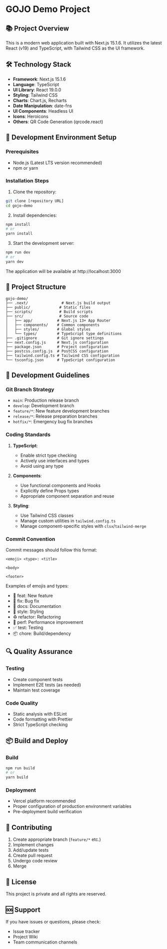 # GOJO Demo Project

## 📚 Project Overview

This is a modern web application built with Next.js 15.1.6. It utilizes the latest React (v19) and TypeScript, with Tailwind CSS as the UI framework.

## 🛠 Technology Stack

- **Framework**: Next.js 15.1.6
- **Language**: TypeScript
- **UI Library**: React 19.0.0
- **Styling**: Tailwind CSS
- **Charts**: Chart.js, Recharts
- **Date Manipulation**: date-fns
- **UI Components**: Headless UI
- **Icons**: Heroicons
- **Others**: QR Code Generation (qrcode.react)

## 🚀 Development Environment Setup

### Prerequisites

- Node.js (Latest LTS version recommended)
- npm or yarn

### Installation Steps

1. Clone the repository:
```bash
git clone [repository URL]
cd gojo-demo
```

2. Install dependencies:
```bash
npm install
# or
yarn install
```

3. Start the development server:
```bash
npm run dev
# or
yarn dev
```

The application will be available at http://localhost:3000

## 📂 Project Structure

```
gojo-demo/
├── .next/               # Next.js build output
├── public/             # Static files
├── scripts/            # Build scripts
├── src/                # Source code
│   ├── app/           # Next.js 13+ App Router
│   ├── components/    # Common components
│   ├── styles/        # Global styles
│   └── types/         # TypeScript type definitions
├── .gitignore         # Git ignore settings
├── next.config.js     # Next.js configuration
├── package.json       # Project configuration
├── postcss.config.js  # PostCSS configuration
├── tailwind.config.ts # Tailwind CSS configuration
└── tsconfig.json      # TypeScript configuration
```

## 🔧 Development Guidelines

### Git Branch Strategy

- `main`: Production release branch
- `develop`: Development branch
- `feature/*`: New feature development branches
- `release/*`: Release preparation branches
- `hotfix/*`: Emergency bug fix branches

### Coding Standards

1. **TypeScript**:
   - Enable strict type checking
   - Actively use interfaces and types
   - Avoid using any type

2. **Components**:
   - Use functional components and Hooks
   - Explicitly define Props types
   - Appropriate component separation and reuse

3. **Styling**:
   - Use Tailwind CSS classes
   - Manage custom utilities in `tailwind.config.ts`
   - Manage component-specific styles with `clsx`/`tailwind-merge`

### Commit Convention

Commit messages should follow this format:

```
<emoji> <type>: <title>

<body>

<footer>
```

Examples of emojis and types:
- 🎉 feat: New feature
- 🐛 fix: Bug fix
- 📝 docs: Documentation
- 💄 style: Styling
- ♻️ refactor: Refactoring
- 🚀 perf: Performance improvement
- ✅ test: Testing
- 📦 chore: Build/dependency

## 🔍 Quality Assurance

### Testing

- Create component tests
- Implement E2E tests (as needed)
- Maintain test coverage

### Code Quality

- Static analysis with ESLint
- Code formatting with Prettier
- Strict TypeScript checking

## 📦 Build and Deploy

### Build

```bash
npm run build
# or
yarn build
```

### Deployment

- Vercel platform recommended
- Proper configuration of production environment variables
- Pre-deployment build verification

## 🤝 Contributing

1. Create appropriate branch (`feature/*` etc.)
2. Implement changes
3. Add/update tests
4. Create pull request
5. Undergo code review
6. Merge

## 📝 License

This project is private and all rights are reserved.

## 🆘 Support

If you have issues or questions, please check:
- Issue tracker
- Project Wiki
- Team communication channels
